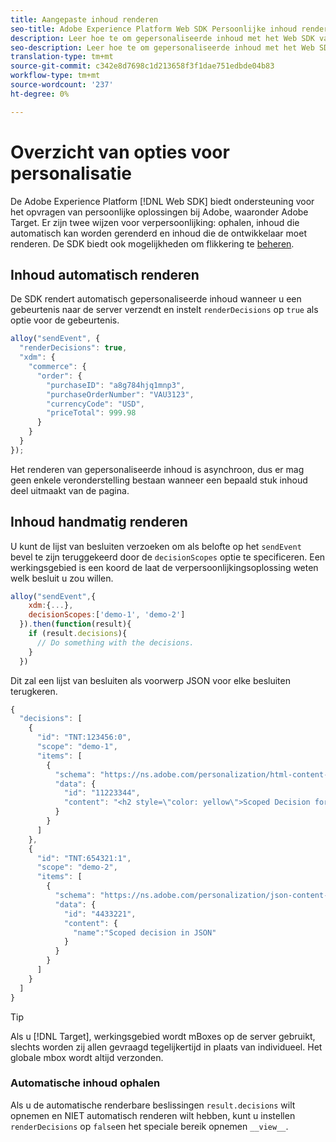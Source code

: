 ```yaml
---
title: Aangepaste inhoud renderen
seo-title: Adobe Experience Platform Web SDK Persoonlijke inhoud renderen
description: Leer hoe te om gepersonaliseerde inhoud met het Web SDK van het Experience Platform terug te geven
seo-description: Leer hoe te om gepersonaliseerde inhoud met het Web SDK van het Experience Platform terug te geven
translation-type: tm+mt
source-git-commit: c342e8d7698c1d213658f3f1dae751edbde04b83
workflow-type: tm+mt
source-wordcount: '237'
ht-degree: 0%

---
```



# Overzicht van opties voor personalisatie

De Adobe Experience Platform [!DNL Web SDK] biedt ondersteuning voor het opvragen van persoonlijke oplossingen bij Adobe, waaronder Adobe Target. Er zijn twee wijzen voor verpersoonlijking: ophalen, inhoud die automatisch kan worden gerenderd en inhoud die de ontwikkelaar moet renderen. De SDK biedt ook mogelijkheden om flikkering te [beheren](../../edge/solution-specific/target/flicker-management.md).

## Inhoud automatisch renderen

De SDK rendert automatisch gepersonaliseerde inhoud wanneer u een gebeurtenis naar de server verzendt en instelt `renderDecisions` op `true` als optie voor de gebeurtenis.

```javascript
alloy("sendEvent", {
  "renderDecisions": true,
  "xdm": {
    "commerce": {
      "order": {
        "purchaseID": "a8g784hjq1mnp3",
        "purchaseOrderNumber": "VAU3123",
        "currencyCode": "USD",
        "priceTotal": 999.98
      }
    }
  }
});
```

Het renderen van gepersonaliseerde inhoud is asynchroon, dus er mag geen enkele veronderstelling bestaan wanneer een bepaald stuk inhoud deel uitmaakt van de pagina.

## Inhoud handmatig renderen

U kunt de lijst van besluiten verzoeken om als belofte op het `sendEvent` bevel te zijn teruggekeerd door de `decisionScopes` optie te specificeren. Een werkingsgebied is een koord de laat de verpersoonlijkingsoplossing weten welk besluit u zou willen.

```javascript
alloy("sendEvent",{
    xdm:{...},
    decisionScopes:['demo-1', 'demo-2']
  }).then(function(result){
    if (result.decisions){
      // Do something with the decisions.
    }
  })
```

Dit zal een lijst van besluiten als voorwerp JSON voor elke besluiten terugkeren.

```javascript
{
  "decisions": [
    {
      "id": "TNT:123456:0",
      "scope": "demo-1",
      "items": [
        {
          "schema": "https://ns.adobe.com/personalization/html-content-item",
          "data": {
            "id": "11223344",
            "content": "<h2 style=\"color: yellow\">Scoped Decision for location \"alloy-location-1\"</h2>"
          }
        }
      ]
    },
    {
      "id": "TNT:654321:1",
      "scope": "demo-2",
      "items": [
        {
          "schema": "https://ns.adobe.com/personalization/json-content-item",
          "data": {
            "id": "4433221",
            "content": {
              "name":"Scoped decision in JSON"
            }
          }
        }
      ]
    }
  ]
}
```

>[!TIP]
>
> Als u [!DNL Target], werkingsgebied wordt mBoxes op de server gebruikt, slechts worden zij allen gevraagd tegelijkertijd in plaats van individueel. Het globale mbox wordt altijd verzonden.

### Automatische inhoud ophalen

Als u de automatische renderbare beslissingen `result.decisions` wilt opnemen en NIET automatisch renderen wilt hebben, kunt u instellen `renderDecisions` op `false`en het speciale bereik opnemen `__view__`.
